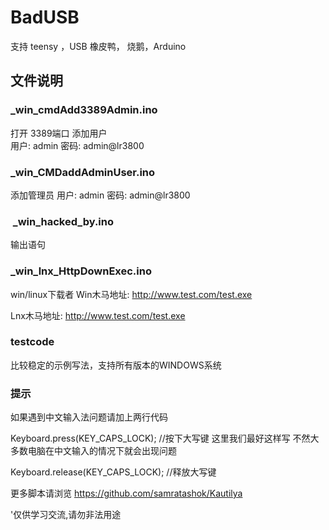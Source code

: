 # BadUSB
支持 teensy ，USB 橡皮鸭， 烧鹅，Arduino

## 文件说明



### _win_cmdAdd3389Admin.ino

打开 3389端口 添加用户  
用户: admin
密码: admin@lr3800

### _win_CMDaddAdminUser.ino

添加管理员
用户: admin
密码: admin@lr3800



###  _win_hacked_by.ino
输出语句



### _win_lnx_HttpDownExec.ino

win/linux下载者
Win木马地址: http://www.test.com/test.exe

Lnx木马地址: http://www.test.com/test.exe

### testcode 
比较稳定的示例写法，支持所有版本的WINDOWS系统

### 提示
如果遇到中文输入法问题请加上两行代码

Keyboard.press(KEY_CAPS_LOCK); //按下大写键 这里我们最好这样写 不然大多数电脑在中文输入的情况下就会出现问题

Keyboard.release(KEY_CAPS_LOCK); //释放大写键


更多脚本请浏览 https://github.com/samratashok/Kautilya


'仅供学习交流,请勿非法用途

